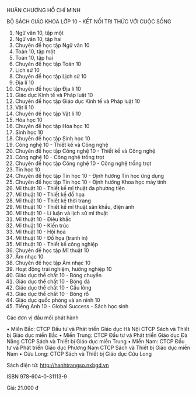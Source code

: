 HUÂN CHƯƠNG HỒ CHÍ MINH

BỘ SÁCH GIÁO KHOA LỚP 10 - KẾT NỐI TRI THỨC VỚI CUỘC SỐNG

1. Ngữ văn 10, tập một
2. Ngữ văn 10, tập hai
3. Chuyên đề học tập Ngữ văn 10
4. Toán 10, tập một
5. Toán 10, tập hai
6. Chuyên đề học tập Toán 10
7. Lịch sử 10
8. Chuyên đề học tập Lịch sử 10
9. Địa lí 10
10. Chuyên đề học tập Địa lí 10
11. Giáo dục Kinh tế và Pháp luật 10
12. Chuyên đề học tập Giáo dục Kinh tế và Pháp luật 10
13. Vật lí 10
14. Chuyên đề học tập Vật lí 10
15. Hóa học 10
16. Chuyên đề học tập Hóa học 10
17. Sinh học 10
18. Chuyên đề học tập Sinh học 10
19. Công nghệ 10 - Thiết kế và Công nghệ
20. Chuyên đề học tập Công nghệ 10 - Thiết kế và Công nghệ
21. Công nghệ 10 - Công nghệ trồng trọt
22. Chuyên đề học tập Công nghệ 10 - Công nghệ trồng trọt
23. Tin học 10
24. Chuyên đề học tập Tin học 10 - Định hướng Tin học ứng dụng
25. Chuyên đề học tập Tin học 10 - Định hướng Khoa học máy tính
26. Mĩ thuật 10 - Thiết kế mĩ thuật đa phương tiện
27. Mĩ thuật 10 - Thiết kế đồ họa
28. Mĩ thuật 10 - Thiết kế thời trang
29. Mĩ thuật 10 - Thiết kế mĩ thuật sân khấu, điện ảnh
30. Mĩ thuật 10 - Lí luận và lịch sử mĩ thuật
31. Mĩ thuật 10 - Điêu khắc
32. Mĩ thuật 10 - Kiến trúc
33. Mĩ thuật 10 - Hội họa
34. Mĩ thuật 10 - Đồ họa (tranh in)
35. Mĩ thuật 10 - Thiết kế công nghiệp
36. Chuyên đề học tập Mĩ thuật 10
37. Âm nhạc 10
38. Chuyên đề học tập Âm nhạc 10
39. Hoạt động trải nghiệm, hướng nghiệp 10
40. Giáo dục thể chất 10 - Bóng chuyền
41. Giáo dục thể chất 10 - Bóng đá
42. Giáo dục thể chất 10 - Cầu lông
43. Giáo dục thể chất 10 - Bóng rổ
44. Giáo dục quốc phòng và an ninh 10
45. Tiếng Anh 10 - Global Success - Sách học sinh

Các đơn vị đầu mối phát hành

• Miền Bắc:    CTCP Đầu tư và Phát triển Giáo dục Hà Nội
               CTCP Sách và Thiết bị Giáo dục miền Bắc
• Miền Trung: CTCP Đầu tư và Phát triển Giáo dục Đà Nẵng
               CTCP Sách và Thiết bị Giáo dục miền Trung
• Miền Nam:   CTCP Đầu tư và Phát triển Giáo dục Phương Nam
               CTCP Sách và Thiết bị Giáo dục miền Nam
• Cửu Long:   CTCP Sách và Thiết bị Giáo dục Cửu Long

Sách điện tử: http://hanhtrangso.nxbgd.vn

ISBN 978-604-0-31113-9

Giá: 21.000 đ
